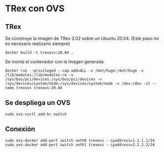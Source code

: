 # TRex con OVS

## TRex
Se construye la imagen de TRex 3.02 sobre un Ubuntu 20.04. (Este paso no es necesario realizarlo siempre)
~~~
docker build -t trexovs:20.04 .
~~~

Se monta el contenedor con la imagen generada
~~~
docker run --privileged --cap-add=ALL -v /mnt/huge:/mnt/huge -v /lib/modules:/lib/modules:ro -v /sys/bus/pci/devices:/sys/bus/pci/devices -v /sys/devices/system/node:/sys/devices/system/node -v /dev:/dev -it --name trexovs trexovs:20.04
~~~

## Se despliega un OVS
~~~
sudo ovs-vsctl add-br switch
~~~

## Conexión 
~~~
sudo ovs-docker add-port switch veth0 trexovs --ipaddress=1.1.1.1/24
sudo ovs-docker add-port switch veth1 trexovs --ipaddress=2.2.2.2/24
~~~
